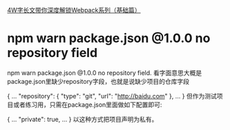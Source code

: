 [4W字长文带你深度解锁Webpack系列（基础篇）](https://segmentfault.com/a/1190000021953371)

# npm warn package.json @1.0.0 no repository field

npm warn package.json @1.0.0 no repository field.
看字面意思大概是package.json里缺少repository字段，也就是说缺少项目的仓库字段

{
    ...
    "repository": {
        "type": "git",
        "url": "http://baidu.com"
    },
    ...
}
但作为测试项目或者练习用，只需在package.json里面做如下配置即可:

{
    ...
    "private": true,
    ...
}
以这种方式把项目声明为私有。
